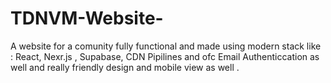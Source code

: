 # TDNVM-Website-

A website for a comunity fully functional and made using modern stack like : React, Nexr.js , Supabase, CDN Pipilines and ofc Email Authenticcation as well and really friendly design and mobile view as well .
